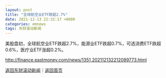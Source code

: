 ```yaml
---
layout: post
title: "全球航空业ETF跌超2.7%"
date: 2021-12-13 22:32:17 +0800
categories: emnews
tags: 东财滚动新闻
---
```


美股盘初，全球航空业ETF跌超2.7%，能源业ETF跌超0.7%，可选消费ETF跌超0.6%，医疗业ETF涨超0.2%。

<http://finance.eastmoney.com/news/1351,202112132212089773.html>

[返回东财滚动新闻](//finews.withounder.com/emnews/)｜[返回首页](//finews.withounder.com/)
